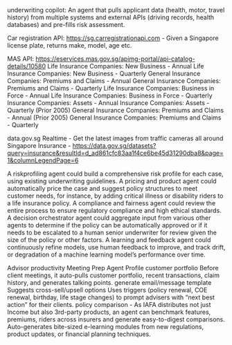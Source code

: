 underwriting copilot:
An agent that pulls applicant data (health, motor, travel history) from multiple systems and external APIs (driving records, health databases) and pre-fills risk assessment.

Car registration API:
https://sg.carregistrationapi.com - Given a Singapore license plate, returns make, model, age etc.

MAS API:
https://eservices.mas.gov.sg/apimg-portal/api-catalog-details/10580
Life Insurance Companies: New Business - Annual
Life Insurance Companies: New Business - Quarterly
General Insurance Companies: Premiums and Claims - Annual
General Insurance Companies: Premiums and Claims - Quarterly
Life Insurance Companies: Business in Force - Annual
Life Insurance Companies: Business in Force - Quarterly
Insurance Companies: Assets - Annual
Insurance Companies: Assets - Quarterly
(Prior 2005) General Insurance Companies: Premiums and Claims - Annual
(Prior 2005) General Insurance Companies: Premiums and Claims - Quarterly

data.gov.sg
Realtime - Get the latest images from traffic cameras all around Singapore
Insurance - https://data.gov.sg/datasets?query=insurance&resultId=d_ad861cfc83aa1f4ce6be45d31290dba8&page=1&columnLegendPage=6

A riskprofiling agent could build a comprehensive risk profile for each case, using existing underwriting guidelines. 
A pricing and product agent could automatically price the case and suggest policy structures to meet customer needs, for instance, by adding critical illness or disability riders to a life insurance policy. 
A compliance and fairness agent could review the entire process to ensure regulatory compliance and high ethical standards. 
A decision orchestrator agent could aggregate input from various other agents to determine if the policy can be automatically approved or if it needs to be escalated to a human senior underwriter for review given the size of the policy or other factors. 
A learning and feedback agent could continuously refine models, use human feedback to improve, and track drift, or degradation of a machine learning model’s performance over time.

Advisor productivity
Meeting Prep Agent
Profile customer portfolio
Before client meetings, it auto-pulls customer portfolio, recent transactions, claim history, and generates talking points.
generate email/message template
Suggests cross-sell/upsell options
Uses triggers (policy renewal, COE renewal, birthday, life stage changes) to prompt advisers with “next best action” for their clients.
policy comparison - As IAFA distributes not just Income but also 3rd-party products, an agent can benchmark features, premiums, riders across insurers and generate easy-to-digest comparisons.
Auto-generates bite-sized e-learning modules from new regulations, product updates, or financial planning techniques.


